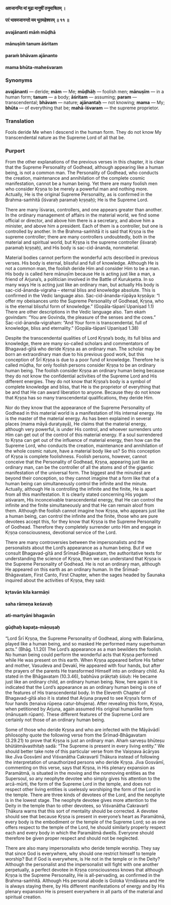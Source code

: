 #### अवजानन्ति मां मूढा मानुषीं तनुमाश्रितम् ।
#### परं भावमजानन्तो मम भूतमहेश्वरम् ॥ ११ ॥

#### avajānanti māṁ mūḍhā
#### mānuṣīṁ tanum āśritam
#### paraṁ bhāvam ajānanto
#### mama bhūta-maheśvaram

### Synonyms

**avajānanti** — deride; **mām** — Me; **mūḍhāḥ** — foolish men; **mānuṣīm** — in a human form; **tanum** — a body; **āśritam** — assuming; **param** — transcendental; **bhāvam** — nature; **ajānantaḥ** — not knowing; **mama** — My; **bhūta** — of everything that be; **mahā**-**īśvaram** — the supreme proprietor.

### Translation

Fools deride Me when I descend in the human form. They do not know My transcendental nature as the Supreme Lord of all that be.

### Purport

From the other explanations of the previous verses in this chapter, it is clear that the Supreme Personality of Godhead, although appearing like a human being, is not a common man. The Personality of Godhead, who conducts the creation, maintenance and annihilation of the complete cosmic manifestation, cannot be a human being. Yet there are many foolish men who consider Kṛṣṇa to be merely a powerful man and nothing more. Actually, He is the original Supreme Personality, as is confirmed in the Brahma-saṁhitā (īśvaraḥ paramaḥ kṛṣṇaḥ); He is the Supreme Lord.

There are many īśvaras, controllers, and one appears greater than another. In the ordinary management of affairs in the material world, we find some official or director, and above him there is a secretary, and above him a minister, and above him a president. Each of them is a controller, but one is controlled by another. In the Brahma-saṁhitā it is said that Kṛṣṇa is the supreme controller; there are many controllers undoubtedly, both in the material and spiritual world, but Kṛṣṇa is the supreme controller (īśvaraḥ paramaḥ kṛṣṇaḥ), and His body is sac-cid-ānanda, nonmaterial.

Material bodies cannot perform the wonderful acts described in previous verses. His body is eternal, blissful and full of knowledge. Although He is not a common man, the foolish deride Him and consider Him to be a man. His body is called here mānuṣīm because He is acting just like a man, a friend of Arjuna’s, a politician involved in the Battle of Kurukṣetra. In so many ways He is acting just like an ordinary man, but actually His body is sac-cid-ānanda-vigraha – eternal bliss and knowledge absolute. This is confirmed in the Vedic language also. Sac-cid-ānanda-rūpāya kṛṣṇāya: “I offer my obeisances unto the Supreme Personality of Godhead, Kṛṣṇa, who is the eternal blissful form of knowledge.” (Gopāla-tāpanī Upaniṣad 1.1) There are other descriptions in the Vedic language also. Tam ekaṁ govindam: “You are Govinda, the pleasure of the senses and the cows.” Sac-cid-ānanda-vigraham: “And Your form is transcendental, full of knowledge, bliss and eternality.” (Gopāla-tāpanī Upaniṣad 1.38)

Despite the transcendental qualities of Lord Kṛṣṇa’s body, its full bliss and knowledge, there are many so-called scholars and commentators of Bhagavad-gītā who deride Kṛṣṇa as an ordinary man. The scholar may be born an extraordinary man due to his previous good work, but this conception of Śrī Kṛṣṇa is due to a poor fund of knowledge. Therefore he is called mūḍha, for only foolish persons consider Kṛṣṇa to be an ordinary human being. The foolish consider Kṛṣṇa an ordinary human being because they do not know the confidential activities of the Supreme Lord and His different energies. They do not know that Kṛṣṇa’s body is a symbol of complete knowledge and bliss, that He is the proprietor of everything that be and that He can award liberation to anyone. Because they do not know that Kṛṣṇa has so many transcendental qualifications, they deride Him.

Nor do they know that the appearance of the Supreme Personality of Godhead in this material world is a manifestation of His internal energy. He is the master of the material energy. As has been explained in several places (mama māyā duratyayā), He claims that the material energy, although very powerful, is under His control, and whoever surrenders unto Him can get out of the control of this material energy. If a soul surrendered to Kṛṣṇa can get out of the influence of material energy, then how can the Supreme Lord, who conducts the creation, maintenance and annihilation of the whole cosmic nature, have a material body like us? So this conception of Kṛṣṇa is complete foolishness. Foolish persons, however, cannot conceive that the Personality of Godhead, Kṛṣṇa, appearing just like an ordinary man, can be the controller of all the atoms and of the gigantic manifestation of the universal form. The biggest and the minutest are beyond their conception, so they cannot imagine that a form like that of a human being can simultaneously control the infinite and the minute. Actually, although He is controlling the infinite and the finite, He is apart from all this manifestation. It is clearly stated concerning His yogam aiśvaram, His inconceivable transcendental energy, that He can control the infinite and the finite simultaneously and that He can remain aloof from them. Although the foolish cannot imagine how Kṛṣṇa, who appears just like a human being, can control the infinite and the finite, those who are pure devotees accept this, for they know that Kṛṣṇa is the Supreme Personality of Godhead. Therefore they completely surrender unto Him and engage in Kṛṣṇa consciousness, devotional service of the Lord.

There are many controversies between the impersonalists and the personalists about the Lord’s appearance as a human being. But if we consult Bhagavad-gītā and Śrīmad-Bhāgavatam, the authoritative texts for understanding the science of Kṛṣṇa, then we can understand that Kṛṣṇa is the Supreme Personality of Godhead. He is not an ordinary man, although He appeared on this earth as an ordinary human. In the Śrīmad-Bhāgavatam, First Canto, First Chapter, when the sages headed by Śaunaka inquired about the activities of Kṛṣṇa, they said:

#### kṛtavān kila karmāṇi
#### saha rāmeṇa keśavaḥ
#### ati-martyāni bhagavān
#### gūḍhaḥ kapaṭa-māṇuṣaḥ

“Lord Śrī Kṛṣṇa, the Supreme Personality of Godhead, along with Balarāma, played like a human being, and so masked He performed many superhuman acts.” (Bhāg. 1.1.20) The Lord’s appearance as a man bewilders the foolish. No human being could perform the wonderful acts that Kṛṣṇa performed while He was present on this earth. When Kṛṣṇa appeared before His father and mother, Vasudeva and Devakī, He appeared with four hands, but after the prayers of the parents He transformed Himself into an ordinary child. As stated in the Bhāgavatam (10.3.46), babhūva prākṛtaḥ śiśuḥ: He became just like an ordinary child, an ordinary human being. Now, here again it is indicated that the Lord’s appearance as an ordinary human being is one of the features of His transcendental body. In the Eleventh Chapter of Bhagavad-gītā also it is stated that Arjuna prayed to see Kṛṣṇa’s form of four hands (tenaiva rūpeṇa catur-bhujena). After revealing this form, Kṛṣṇa, when petitioned by Arjuna, again assumed His original humanlike form (mānuṣaṁ rūpam). These different features of the Supreme Lord are certainly not those of an ordinary human being.

Some of those who deride Kṛṣṇa and who are infected with the Māyāvādī philosophy quote the following verse from the Śrīmad-Bhāgavatam (3.29.21) to prove that Kṛṣṇa is just an ordinary man. Ahaṁ sarveṣu bhūteṣu bhūtātmāvasthitaḥ sadā: “The Supreme is present in every living entity.” We should better take note of this particular verse from the Vaiṣṇava ācāryas like Jīva Gosvāmī and Viśvanātha Cakravartī Ṭhākura instead of following the interpretation of unauthorized persons who deride Kṛṣṇa. Jīva Gosvāmī, commenting on this verse, says that Kṛṣṇa, in His plenary expansion as Paramātmā, is situated in the moving and the nonmoving entities as the Supersoul, so any neophyte devotee who simply gives his attention to the arcā-mūrti, the form of the Supreme Lord in the temple, and does not respect other living entities is uselessly worshiping the form of the Lord in the temple. There are three kinds of devotees of the Lord, and the neophyte is in the lowest stage. The neophyte devotee gives more attention to the Deity in the temple than to other devotees, so Viśvanātha Cakravartī Ṭhākura warns that this sort of mentality should be corrected. A devotee should see that because Kṛṣṇa is present in everyone’s heart as Paramātmā, every body is the embodiment or the temple of the Supreme Lord; so as one offers respect to the temple of the Lord, he should similarly properly respect each and every body in which the Paramātmā dwells. Everyone should therefore be given proper respect and should not be neglected.

There are also many impersonalists who deride temple worship. They say that since God is everywhere, why should one restrict himself to temple worship? But if God is everywhere, is He not in the temple or in the Deity? Although the personalist and the impersonalist will fight with one another perpetually, a perfect devotee in Kṛṣṇa consciousness knows that although Kṛṣṇa is the Supreme Personality, He is all-pervading, as confirmed in the Brahma-saṁhitā. Although His personal abode is Goloka Vṛndāvana and He is always staying there, by His different manifestations of energy and by His plenary expansion He is present everywhere in all parts of the material and spiritual creation.